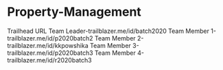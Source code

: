 # Property-Management
Trailhead URL
Team Leader-trailblazer.me/id/batch2020
Team Member 1-trailblazer.me/id/p2020batch2
Team Member 2-trailblazer.me/id/kkpowshika
Team Member 3-trailblazer.me/id/p2020batch3
Team Member 4-trailblazer.me/id/r2020batch3
